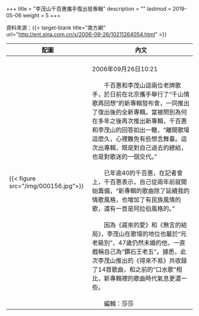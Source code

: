 +++
title = "李茂山千百惠攜手復出發專輯"
description = ""
lastmod = 2019-05-06
weight = 5
+++

資料來源：{{< target-blank title="南方網" url="http://ent.sina.com.cn/x/2006-09-26/10211264054.html" >}}

配圖  | 內文 
--------------|-------
{{< figure src="/img/000156.jpg">}}|<br>2006年09月26日10:21<br><br>　　千百惠和李茂山這兩位老牌歌手，於日前在北京攜手舉行了“千山情歌再回想”的新專輯發布會，一同推出了復出後的全新專輯。當被問到為何在多年之後再次推出新專輯，千百惠和李茂山的回答如出一轍，“離開歌壇這麼久，心裡難免有些想念舞臺。這次出專輯，既是對自己過去的總結，也是對歌迷的一個交代。”<br><br>　　已年逾40的千百惠，在記者會上，千百惠表示，自己從兩年前就開始籌備，“新專輯的歌曲除了延續我的情歌風格，也增加了有民族風情的歌，還有一首是阿拉伯風格的。”<br><br>　　因為《遲來的愛》和《無言的結局》，李茂山在歌壇的地位也屬於“元老級別”，47歲仍然未婚的他，一直戲稱自己為“鑽石王老五”。據悉，此次李茂山推出的《得來不易》共收錄了14首歌曲，和之前的“口水歌”相比，新專輯裡的歌曲時代氣息更濃一些。<br><br>　　編輯：莎莎
